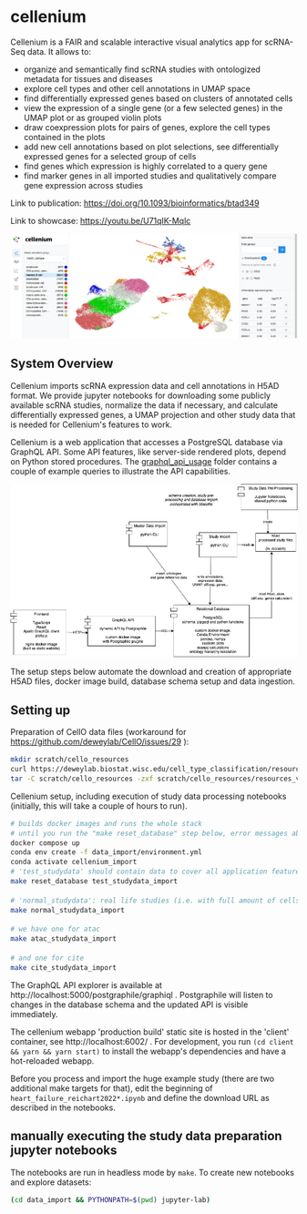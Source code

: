 # cellenium

Cellenium is a FAIR and scalable interactive visual analytics app for scRNA-Seq data. It allows to:
* organize and semantically find scRNA studies with ontologized metadata for tissues and diseases
* explore cell types and other cell annotations in UMAP space
* find differentially expressed genes based on clusters of annotated cells
* view the expression of a single gene (or a few selected genes) in the UMAP plot or as grouped violin plots
* draw coexpression plots for pairs of genes, explore the cell types contained in the plots
* add new cell annotations based on plot selections, see differentially expressed genes for a selected group of cells
* find genes which expression is highly correlated to a query gene
* find marker genes in all imported studies and qualitatively compare gene expression across studies 

Link to publication: https://doi.org/10.1093/bioinformatics/btad349

Link to showcase: https://youtu.be/U71qIK-Mqlc

![UMAP projection cell type plot of the public study example blood_covid.ipynb](documentation/screenshots/projection_plot.png)

## System Overview

Cellenium imports scRNA expression data and cell annotations in H5AD format. We provide jupyter notebooks for
downloading some publicly available scRNA studies, normalize the data if necessary, and calculate differentially
expressed genes, a UMAP projection and other study data that is needed for Cellenium's features to work.

Cellenium is a web application that accesses a PostgreSQL database via GraphQL API. Some API features, like
server-side rendered plots, depend on Python stored procedures. The [graphql_api_usage](documentation/graphql_api_usage/) folder
contains a couple of example queries to illustrate the API capabilities.

![Cellenium architecture](documentation/cellenium_architecture.png)

The setup steps below automate the download and creation of appropriate H5AD files, docker image build,
database schema setup and data ingestion.

## Setting up

Preparation of CellO data files (workaround for https://github.com/deweylab/CellO/issues/29 ):

```bash
mkdir scratch/cello_resources
curl https://deweylab.biostat.wisc.edu/cell_type_classification/resources_v2.0.0.tar.gz >scratch/cello_resources/resources_v2.0.0.tar.gz
tar -C scratch/cello_resources -zxf scratch/cello_resources/resources_v2.0.0.tar.gz
```

Cellenium setup, including execution of study data processing notebooks (initially, this will take a couple of hours
to run).

```bash
# builds docker images and runs the whole stack
# until you run the "make reset_database" step below, error messages about the missing "postgraphile" user pile up... you can ignore them for now.
docker compose up
conda env create -f data_import/environment.yml
conda activate cellenium_import
# 'test_studydata' should contain data to cover all application features, but is small enough to be imported in a few minutes
make reset_database test_studydata_import

# 'normal_studydata': real life studies (i.e. with full amount of cells and genes)
make normal_studydata_import

# we have one for atac
make atac_studydata_import

# and one for cite
make cite_studydata_import
```

The GraphQL API explorer is available at http://localhost:5000/postgraphile/graphiql . Postgraphile will listen
to changes in the database schema and the updated API is visible immediately.

The cellenium webapp 'production build' static site is hosted in the 'client' container, see http://localhost:6002/ .
For development, you run `(cd client && yarn && yarn start)` to install the webapp's dependencies and have
a hot-reloaded webapp.

Before you process and import the huge example study (there are two additional make targets for that), edit the beginning
of `heart_failure_reichart2022*.ipynb` and define the download URL as described in the notebooks.

## manually executing the study data preparation jupyter notebooks

The notebooks are run in headless mode by `make`. To create new notebooks and explore datasets:

```bash
(cd data_import && PYTHONPATH=$(pwd) jupyter-lab)
```
